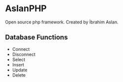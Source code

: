 # AslanPHP
Open source php framework. Created by İbrahim Aslan.

## Database Functions
- Connect
- Disconnect
- Select
- Insert
- Update
- Delete

